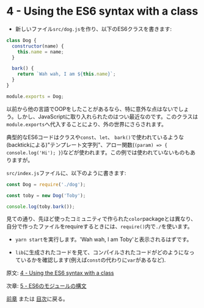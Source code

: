 # 4 - Using the ES6 syntax with a class

- 新しいファイル`src/dog.js`を作り、以下のES6クラスを書きます:

```javascript
class Dog {
  constructor(name) {
    this.name = name;
  }

  bark() {
    return `Wah wah, I am ${this.name}`;
  }
}

module.exports = Dog;
```

以前から他の言語でOOPをしたことがあるなら、特に意外な点はないでしょう。しかし、JavaScriptに取り入れられたのはつい最近なのです。このクラスは`module.exports`へ代入することにより、外の世界にさらされます。

典型的なES6コードはクラスや`const`、`let`、 `bark()`で使われているような(backtickによる)"テンプレート文字列"、アロー関数(`(param) => { console.log('Hi'); }`)などが使われます。この例では使われていないものもありますが。

`src/index.js`ファイルに、以下のように書きます:

```javascript
const Dog = require('./dog');

const toby = new Dog('Toby');

console.log(toby.bark());
```

見ての通り、先ほど使ったコミュニティで作られた`color`packageとは異なり、自分で作ったファイルをrequireするときには、`require()`内で`./`を使います。

- `yarn start`を実行します。'Wah wah, I am Toby'と表示されるはずです。

- `lib`に生成されたコードを見て、コンパイルされたコードがどのようになっているかを確認します(例えば`const`の代わりに`var`があるなど).

原文: [4 - Using the ES6 syntax with a class](https://github.com/verekia/js-stack-from-scratch/tree/master/tutorial/4-es6-syntax-class)

次章: [5 - ES6のモジュールの構文](/tutorial/5-es6-modules-syntax)

[前章](/tutorial/3-es6-babel-gulp) または [目次](https://github.com/verekia/js-stack-from-scratch)に戻る。
